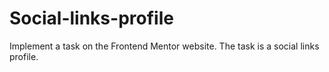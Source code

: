 # Social-links-profile
Implement a task on the Frontend Mentor website. The task is a social links profile.
